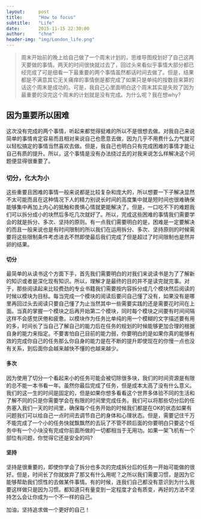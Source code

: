 ```yaml
---
layout:     post
title:      "How to focus"
subtitle:   "Life"
date:       2015-11-15 22:30:00
author:     "chne"
header-img: "img/London_life.png"
---
```

> 周末开始前的晚上给自己做了一个周末计划的，思维导图规划好了自己这两天要做的事情。两天的时间很快就过去了，回过头来看似乎事情大部分都已经完成了可是细看一下最重要的两个事情虽然都话时间去做了。但是，结果都是不满意其它无关痛痒的事情倒是都完成了如果只是单纯的按数目来算的话这个周末是成功的。可是，我自己心里面明白这个周末其实是失败了因为最重要的没完这个周末的计划就是没有完成。为什么呢？我在想why?

## 因为重要所以困难

这次没有完成的两个事情，听起来都觉得挺难的所以不是很想去做。对我自己来说简单的事情肯定容易而且相对来说自己也愿意去做，因为几乎不用费什么力气就可以轻松搞定的事情当然喜欢去做。但是，我自己也明白只有完成困难的事情才能让自己有质的提升。所以，这个事情是没有办法绕过去的对我来说怎么样解决这个问题便显得很重要了。

### 切分，化大为小

这些重要且困难的事情一般来说都是比较复杂和庞大的，所以想要一下子解决显然不太可能而且在这种情况下人的精力别说长时间的高度集中就是短时间也很难确保能够集中再加上内心的抵触和畏惧心情就更能解决了。但是，一口吃不下的难题我们可以拆分成小的块然后多吃几次就好了。所以，完成这些困难的事情我们需要学会的就是拆分、多次、坚持的原则。有一点我们需要明白的是，困难是一定要解决的而且一般来说也是有时间限制的所以我们在运用拆分、多次、坚持原则的时候需要将这些限制条件考虑进去不然即使最后我们完成了但是超过了时间限制也是然并卵的结果。

#### 切分
最简单的从读书这个方面下手，首先我们需要明白的对我们来说读书是为了了解新的知识或者是深化现有知识。所以，理解才是最终的目的并不是读完就完事。对于，那些阅读起来比较费劲的专业书籍我们需要按内容拆分成几个模块然后阅读的时候以模块为目标。每当完成一个模块的阅读后要问自己懂了没有，如果没有是哪里再回过头去阅读只要自己懂了为止当然其中一些需要实践的还是需要花时间在上面。当真的掌握一个模块之后再开始第二个模块，同时每个模块之间要有时间间隔这样不会感觉厌倦和疲惫。以模块作为任务比单纯的用一个模糊的文字描述要有用的多，时间长了当自己了解自己的能力后在任务的规划的时候能够更加合理的根据自身的能力来指定。不要害怕自己目前的能力弱，你要明白的是如果你真的能够有效的完成你自己的任务那么你自身的能力是在不断的提升即使现在的你慢一点也没有关系，到后面你会越来越快不懂的也越来越少。

#### 多次
因为使用了切分一个看起来小的任务可能会被切除很多块，我们的时间资源是有限的总不能一本书看一年。虽然你最后完成了任务，但是成本太高了没有什么意义。我们的这一生的时间是固定的，但是如果你想多看看这个世界多体验不同的生活和了解不同的只是你需要学会在有限的时间里完成任务。我们可以将那些切分后的任务塞入我们一天的时间里，确保每个任务开始的时候我们都是在OK的状态如果有问题我们可以给自己一点时间去调节自己的身体和心理状态。但是，需要记住千万不能完成了一个小的任务快就飘飘然的去玩了不管不顾后面的你要明白只要这个任务中有一个小块没有完成你前面所做的一切都相当于无用功。如果一架飞机有一个部位有问题，你觉得它还是安全的吗?

#### 坚持
坚持是很重要的，即使你学会了拆分也多次的完成拆分后的任务一开始可能做的很好。但是，时间长了你就放弃了那又有什么用呢？之所以我们需要习惯，是因为它能够帮助我们惯性的去做某件事情。有的时候，连我们自己都没有意识到为什么我要这样做只是因为习惯。都知道只有量变到一定程度才会有质变，再好的方法不坚持怎么会让你成为一个不一样的自己。

加油，坚持追求做一个更好的自己！
